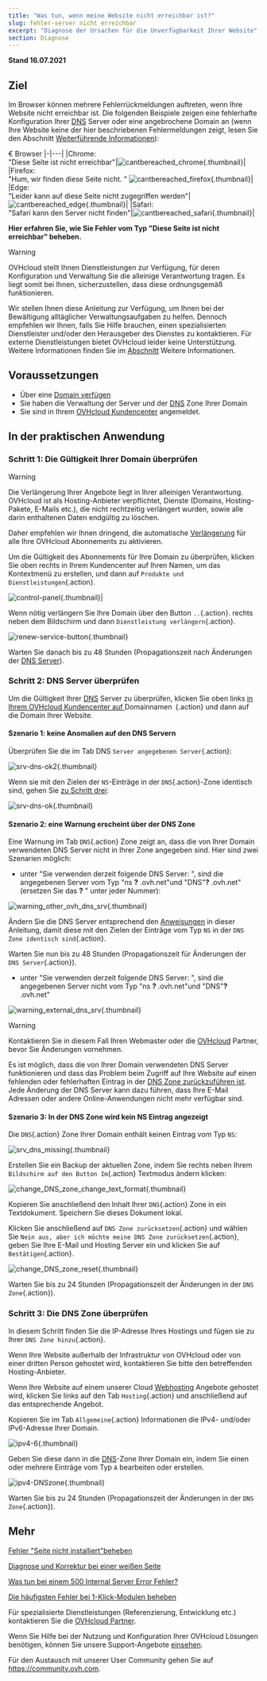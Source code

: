 ```yaml
---
title: "Was tun, wenn meine Website nicht erreichbar ist?"
slug: fehler-server nicht erreichbar
excerpt: "Diagnose der Ursachen für die Unverfügbarkeit Ihrer Website"
section: Diagnose
---
```


**Stand 16.07.2021**

## Ziel

Im Browser können mehrere Fehlerrückmeldungen auftreten, wenn Ihre Website nicht erreichbar ist. Die folgenden Beispiele zeigen eine fehlerhafte Konfiguration Ihrer [DNS](../../domains/generalites-serveurs-dns/#comprendre-la-notion-de-dns) Server oder eine angebrochene Domain an (wenn Ihre Website keine der hier beschriebenen Fehlermeldungen zeigt, lesen Sie den Abschnitt [Weiterführende Informationen](#aller-plus-loin)):

€ Browser
\|-|---|
|Chrome:<br>"Diese Seite ist nicht erreichbar"|![cantbereached_chrome](images/cantbereached_chrome.png){.thumbnail}\|
|Firefox:<br>"Hum, wir finden diese Seite nicht. " ![cantbereached_firefox](images/cantbereached_firefox.png){.thumbnail}\|
|Edge:<br>"Leider kann auf diese Seite nicht zugegriffen werden"|![cantbereached_edge](images/cantbereached_edge.png){.thumbnail}\|
|Safari:<br>"Safari kann den Server nicht finden"|![cantbereached_safari](images/cantbereached_safari.png){.thumbnail}\|

**Hier erfahren Sie, wie Sie Fehler vom Typ "Diese Seite ist nicht erreichbar" beheben.**

> [!warning]
>
> OVHcloud stellt Ihnen Dienstleistungen zur Verfügung, für deren Konfiguration und Verwaltung Sie die alleinige Verantwortung tragen. Es liegt somit bei Ihnen, sicherzustellen, dass diese ordnungsgemäß funktionieren.
>
> Wir stellen Ihnen diese Anleitung zur Verfügung, um Ihnen bei der Bewältigung alltäglicher Verwaltungsaufgaben zu helfen. Dennoch empfehlen wir Ihnen, falls Sie Hilfe brauchen, einen spezialisierten Dienstleister und/oder den Herausgeber des Dienstes zu kontaktieren. Für externe Dienstleistungen bietet OVHcloud leider keine Unterstützung. Weitere Informationen finden Sie im [Abschnitt](#aller-plus-loin) Weitere Informationen.
>

## Voraussetzungen

- Über eine [Domain verfügen](https://www.ovh.com/fr/domaines/)
- Sie haben die Verwaltung der Server und der [DNS](../../domains/editer-ma-zone-dns/#comprendre-la-notion-de-dns) Zone Ihrer Domain
- Sie sind in Ihrem [OVHcloud Kundencenter](https://www.ovh.com/auth/?action=gotomanager&from=https://www.ovh.com/fr/&ovhSubsidiary=fr) angemeldet.

## In der praktischen Anwendung

### Schritt 1: Die Gültigkeit Ihrer Domain überprüfen

> [!warning]
>
> Die Verlängerung Ihrer Angebote liegt in Ihrer alleinigen Verantwortung.<br>
> OVHcloud ist als Hosting-Anbieter verpflichtet, Dienste (Domains, Hosting-Pakete, E-Mails etc.), die nicht rechtzeitig verlängert wurden, sowie alle darin enthaltenen Daten endgültig zu löschen.
>
> Daher empfehlen wir Ihnen dringend, die automatische [Verlängerung](../../billing/renouvellement-automatique-ovh/#en-pratique) für alle Ihre OVHcloud Abonnements zu aktivieren.
>

Um die Gültigkeit des Abonnements für Ihre Domain zu überprüfen, klicken Sie oben rechts in Ihrem Kundencenter auf Ihren Namen, um das Kontextmenü zu erstellen, und dann auf `Produkte und Dienstleistungen`{.action}.

![control-panel](images/control-panel.png){.thumbnail}\|

Wenn nötig verlängern Sie Ihre Domain über den Button `..`{.action}. rechts neben dem Bildschirm und dann `Dienstleistung verlängern`{.action}.

![renew-service-button](images/renew-service-button.png){.thumbnail}

Warten Sie danach bis zu 48 Stunden (Propagationszeit nach Änderungen der [DNS Server](../../domains/generalites-serveurs-dns/#comprendre-la-notion-de-dns)).

### Schritt 2: DNS Server überprüfen

Um die Gültigkeit Ihrer [DNS](../../domains/generalites-serveurs-dns/) Server zu überprüfen, klicken Sie oben links [in Ihrem OVHcloud Kundencenter auf ](https://www.ovh.com/auth/?action=gotomanager&from=https://www.ovh.com/fr/&ovhSubsidiary=fr)Domainnamen` `{.action} und dann auf die Domain Ihrer Website.

#### Szenario 1: keine Anomalien auf den DNS Servern

Überprüfen Sie die im Tab DNS `Server angegebenen Server`{.action}:

![srv-dns-ok2](images/srv-dns-ok2.png){.thumbnail}

Wenn sie mit den Zielen der `NS`-Einträge in der `DNS`{.action}-Zone identisch sind, gehen Sie [zu Schritt drei](#etape3):

![srv-dns-ok](images/srv-dns-ok.png){.thumbnail}

#### Szenario 2: eine Warnung erscheint über der DNS Zone

Eine Warnung im Tab `DNS`{.action} Zone zeigt an, dass die von Ihrer Domain verwendeten DNS Server nicht in Ihrer Zone angegeben sind. Hier sind zwei Szenarien möglich:

- unter "Sie verwenden derzeit folgende DNS Server: ", sind die angegebenen Server vom Typ "ns **?** .ovh.net"und "DNS"**?** .ovh.net"(ersetzen Sie das **?** " unter jeder Nummer):

![warning_other_ovh_dns_srv](images/warning_other_ovh_dns_srv.png){.thumbnail}

Ändern Sie die DNS Server entsprechend den [Anweisungen](../../domains/generalites-serveurs-dns/#modifier-les-serveurs-dns) in dieser Anleitung, damit diese mit den Zielen der Einträge vom Typ `NS` in der `DNS Zone identisch sind`{.action}.

Warten Sie nun bis zu 48 Stunden (Propagationszeit für Änderungen der `DNS Server`{.action}).

- unter "Sie verwenden derzeit folgende DNS Server: ", sind die angegebenen Server nicht vom Typ "ns **?** .ovh.net"und "DNS"**?** .ovh.net"

![warning_external_dns_srv](images/warning_external_dns_srv.png){.thumbnail}

> [!warning]
>
> Kontaktieren Sie in diesem Fall Ihren Webmaster oder die [OVHcloud](https://partner.ovhcloud.com/fr/) Partner, bevor Sie Änderungen vornehmen.
>
> Es ist möglich, dass die von Ihrer Domain verwendeten DNS Server funktionieren und dass das Problem beim Zugriff auf Ihre Website auf einen fehlenden oder fehlerhaften Eintrag in der [DNS Zone zurückzuführen ist](../../domains/editer-ma-zone-dns/#comprendre-la-notion-de-dns). Jede Änderung der DNS Server kann dazu führen, dass Ihre E-Mail Adressen oder andere Online-Anwendungen nicht mehr verfügbar sind.
>

#### Szenario 3: In der DNS Zone wird kein NS Eintrag angezeigt

Die `DNS`{.action} Zone Ihrer Domain enthält keinen Eintrag vom Typ `NS`:

![srv_dns_missing](images/srv_dns_missing.png){.thumbnail}

Erstellen Sie ein Backup der aktuellen Zone, indem Sie rechts neben Ihrem `Bildschirm auf den Button Im`{.action} Textmodus ändern klicken:

![change_DNS_zone_change_text_format](images/change_DNS_zone_change_text_format.png){.thumbnail}

Kopieren Sie anschließend den Inhalt Ihrer `DNS`{.action} Zone in ein Textdokument. Speichern Sie dieses Dokument lokal.

Klicken Sie anschließend auf `DNS Zone zurücksetzen`{.action} und wählen Sie `Nein aus, aber ich möchte meine DNS Zone zurücksetzen`{.action}, geben Sie Ihre E-Mail und Hosting Server ein und klicken Sie auf `Bestätigen`{.action}.

![change_DNS_zone_reset](images/change_DNS_zone_reset.png){.thumbnail}

Warten Sie bis zu 24 Stunden (Propagationszeit der Änderungen in der `DNS Zone`{.action}).

### Schritt 3: Die DNS Zone überprüfen <a name="etape3"></a>

In diesem Schritt finden Sie die IP-Adresse Ihres Hostings und fügen sie zu Ihrer `DNS Zone hinzu`{.action}.

Wenn Ihre Website außerhalb der Infrastruktur von OVHcloud oder von einer dritten Person gehostet wird, kontaktieren Sie bitte den betreffenden Hosting-Anbieter.

Wenn Ihre Website auf einem unserer Cloud [Webhosting](https://www.ovh.com/fr/hebergement-web/) Angebote gehostet wird, klicken Sie links auf den Tab `Hosting`{.action} und anschließend auf das entsprechende Angebot.

Kopieren Sie im Tab `Allgemeine`{.action} Informationen die IPv4- und/oder IPv6-Adresse Ihrer Domain.

![ipv4-6](images/ipv4-6.png){.thumbnail}

Geben Sie diese dann in die [DNS](../../domains/editer-ma-zone-dns/#editer-la-zone-dns-ovhcloud-de-votre-nom-domaine_1)-Zone Ihrer Domain ein, indem Sie einen oder mehrere Einträge vom Typ `A` bearbeiten oder erstellen.

![ipv4-DNSzone](images/ipv4-DNSzone.png){.thumbnail}

Warten Sie bis zu 24 Stunden (Propagationszeit der Änderungen in der `DNS Zone`{.action}).

## Mehr <a name="aller-plus-loin"></a>

[Fehler "Seite nicht installiert"beheben](../erreur-site-non-installe/)

[Diagnose und Korrektur bei einer weißen Seite](../comment-diagnostiquer-page-blanche/)

[Was tun bei einem 500 Internal Server Error Fehler?](../erreur-500-internal-server-error/)

[Die häufigsten Fehler bei 1-Klick-Modulen beheben](../erreurs-frequentes-modules-en-1-clic/)

Für spezialisierte Dienstleistungen (Referenzierung, Entwicklung etc.) kontaktieren Sie die [OVHcloud Partner](https://partner.ovhcloud.com/fr/).

Wenn Sie Hilfe bei der Nutzung und Konfiguration Ihrer OVHcloud Lösungen benötigen, können Sie unsere Support-Angebote [einsehen](https://www.ovhcloud.com/fr/support-levels/).

Für den Austausch mit unserer User Community gehen Sie auf <https://community.ovh.com>.
